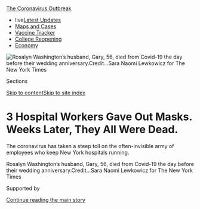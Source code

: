 <div id="app">

<div>

<div>

<div>

</div>

<div data-aria-hidden="false">

<div id="site-content" data-role="main">

<div>

<div class="css-1aor85t" style="opacity:0.000000001;z-index:-1;visibility:hidden">

<div class="css-1hqnpie">

<div class="css-epjblv">

<span class="css-17xtcya">[New
York](/section/nyregion)</span><span class="css-x15j1o">|</span><span class="css-fwqvlz">3
Hospital Workers Gave Out Masks. Weeks Later, They All Were
Dead.</span>

</div>

<div class="css-k008qs">

<div class="css-1iwv8en">

<span class="css-18z7m18"></span>

<div>

</div>

</div>

<span class="css-1n6z4y">https://nyti.ms/2SwMk1G</span>

<div class="css-1705lsu">

<div class="css-4xjgmj">

<div class="css-4skfbu" data-role="toolbar" data-aria-label="Social Media Share buttons, Save button, and Comments Panel with current comment count" data-testid="share-tools">

  - 
  - 
  - 
  - 
    
    <div class="css-6n7j50">
    
    </div>

  - 
  - 

</div>

</div>

</div>

</div>

</div>

</div>

<div id="NYT_TOP_BANNER_REGION" class="css-11qgg8s">

<div>

<div id="styln-prism-menu-1592847958612" class="section interactive-content interactive-size-medium css-1du2ztb">

<div class="css-17ih8de interactive-body">

<div id="scroll-container" class="css-1gj85ro">

[<span class="styln-title-wrap"><span class="css-1pje3qr">The
Coronavirus</span><span class="css-1pje3qr">
Outbreak</span></span>](https://www.nytimes.com/news-event/coronavirus?action=click&pgtype=Article&state=default&region=TOP_BANNER&context=storylines_menu)

  - <span class="css-kqxiym" data-emphasize="true">live</span>[Latest
    Updates](https://www.nytimes.com/2020/08/04/world/coronavirus-cases.html?action=click&pgtype=Article&state=default&region=TOP_BANNER&context=storylines_menu)
  - [Maps and
    Cases](https://www.nytimes.com/interactive/2020/us/coronavirus-us-cases.html?action=click&pgtype=Article&state=default&region=TOP_BANNER&context=storylines_menu)
  - [Vaccine
    Tracker](https://www.nytimes.com/interactive/2020/science/coronavirus-vaccine-tracker.html?action=click&pgtype=Article&state=default&region=TOP_BANNER&context=storylines_menu)
  - [College
    Reopening](https://www.nytimes.com/2020/08/02/us/covid-college-reopening.html?action=click&pgtype=Article&state=default&region=TOP_BANNER&context=storylines_menu)
  - [Economy](https://www.nytimes.com/live/2020/08/04/business/stock-market-today-coronavirus?action=click&pgtype=Article&state=default&region=TOP_BANNER&context=storylines_menu)

</div>

</div>

</div>

</div>

</div>

<div id="fullBleedHeaderContent">

<div class="css-1mre5cn">

![<span class="css-16f3y1r e13ogyst0" data-aria-hidden="true">Rosalyn
Washington’s husband, Gary, 56, died from Covid-19 the day before their
wedding
anniversary.</span><span class="css-cnj6d5 e1z0qqy90" itemprop="copyrightHolder"><span class="css-1ly73wi e1tej78p0">Credit...</span><span><span>Sara
Naomi Lewkowicz for The New York
Times</span></span></span>](https://static01.nyt.com/images/2020/05/04/nyregion/04nyvirus-workers01a/04nyvirus-workers01a-articleLarge.jpg?quality=75&auto=webp&disable=upscale)

</div>

<div class="css-hy7cq4">

<div class="css-6cn7ki">

<div class="NYTAppHideMasthead css-1bcu9v6 e1suatyy0">

<div class="section css-1o1qe8k e1suatyy2">

<div class="css-cu5p7t er09x8g0">

<div class="css-6n7j50">

</div>

<span class="css-1dv1kvn">Sections</span>

[Skip to content](#site-content)[Skip to site index](#site-index)

</div>

<div class="css-10698na e1huz5gh0">

</div>

</div>

</div>

<div class="css-1sojcmr ehdk2mb0">

# 3 Hospital Workers Gave Out Masks. Weeks Later, They All Were Dead.

</div>

The coronavirus has taken a steep toll on the often-invisible army of
employees who keep New York hospitals running.

</div>

</div>

<div class="css-nwzfg5 e1gnum310">

<span class="css-1f9pvn2 nyregion">Rosalyn Washington’s husband, Gary,
56, died from Covid-19 the day before their wedding
anniversary.</span><span class="css-cnj6d5 e1z0qqy90" itemprop="copyrightHolder"><span class="css-1ly73wi e1tej78p0">Credit...</span><span><span>Sara
Naomi Lewkowicz for The New York Times</span></span></span>

</div>

<div id="sponsor-wrapper" class="css-1hyfx7x">

<div id="sponsor-slug" class="css-19vbshk">

Supported by

</div>

[Continue reading the main
story](#after-sponsor)

<div id="sponsor" class="ad sponsor-wrapper" style="text-align:center;height:100%;display:block">

</div>

<div id="after-sponsor">

</div>

</div>

<div class="css-1wx1auc e1gnum311">

<div class="css-18e8msd">

<div class="css-vp77d3 epjyd6m0">

<div class="css-1baulvz">

By [<span class="css-1baulvz last-byline" itemprop="name">Nicole
Hong</span>](https://www.nytimes.com/by/nicole-hong)

</div>

</div>

  - 
    
    <div class="css-ld3wwf e16638kd2">
    
    Published May 4, 2020Updated May 6,
    2020
    
    </div>

  - 
    
    <div class="css-4xjgmj">
    
    <div class="css-pvvomx" data-role="toolbar" data-aria-label="Social Media Share buttons, Save button, and Comments Panel with current comment count" data-testid="share-tools">
    
      - 
      - 
      - 
      - 
        
        <div class="css-6n7j50">
        
        </div>
    
      - 
      - 
    
    </div>
    
    </div>

</div>

</div>

</div>

<div class="section meteredContent css-1r7ky0e" name="articleBody" itemprop="articleBody">

<div class="css-1fanzo5 StoryBodyCompanionColumn">

<div class="css-53u6y8">

They did not treat patients, but Wayne Edwards, Derik Braswell and
Priscilla Carrow held some of the most vital jobs at [Elmhurst Hospital
Center](https://www.nytimes.com/2020/05/20/nyregion/hospitals-coronavirus-cases-decline.html)
in Queens.

As the
[coronavirus](https://www.nytimes.com/2020/05/06/us/politics/coronavirus-masks-tests-ppe.html)
tore through the surrounding neighborhood, their department managed the
[masks](https://www.nytimes.com/2020/05/06/us/politics/coronavirus-masks-tests-ppe.html),
gloves and other protective gear inside [Elmhurst, a public hospital at
the
center](https://www.nytimes.com/2020/03/25/nyregion/nyc-coronavirus-hospitals.html)
of the city’s outbreak. They ordered the inventory, replenished the
stockroom and handed out supplies, keeping a close count as [the number
of available masks began to
dwindle](https://www.nytimes.com/2020/03/19/health/coronavirus-masks-shortage.html).

By April 12, they were all
dead.

<div class="css-79elbk" data-testid="photoviewer-wrapper">

<div class="css-z3e15g" data-testid="photoviewer-wrapper-hidden">

</div>

<div class="css-1a48zt4 ehw59r15" data-testid="photoviewer-children">

<div class="css-zgakxe erfvjey0">

<span class="css-1ly73wi e1tej78p0">Image</span>

<div class="css-zjzyr8">

<div data-testid="lazyimage-container" style="height:515.5555555555555px">

</div>

</div>

</div>

<span class="css-16f3y1r e13ogyst0" data-aria-hidden="true">Wayne
Edwards worked at Elmhurst Hospital Center for about 40 years. His
kindness was “like a bottomless pit,” a friend
said.</span><span class="css-cnj6d5 e1z0qqy90" itemprop="copyrightHolder"><span class="css-1ly73wi e1tej78p0">Credit...</span><span>via
Genevieve Allen</span></span>

</div>

</div>

[The pandemic has taken an undisputed
toll](https://www.nytimes.com/2020/03/30/nyregion/ny-coronavirus-doctors-sick.html)
on
[doctors](https://www.nytimes.com/2020/04/27/nyregion/new-york-city-doctor-suicide-coronavirus.html),
[nurses](https://www.nytimes.com/2020/03/26/nyregion/nurse-dies-coronavirus-mount-sinai.html)
and other [front-line health care
workers.](https://www.nytimes.com/2020/04/15/nyregion/coronavirus-woodhull-madhvi-aya-dead.html)
But it has also ravaged the often-invisible army of nonmedical workers
in hospitals, many of whom have fallen ill or died with little public
recognition of their roles.

</div>

</div>

<div class="css-1fanzo5 StoryBodyCompanionColumn">

<div class="css-53u6y8">

The victims included the security guards watching over emergency rooms.
They were the chefs who cooked food for patients and other hospital
workers. They assigned hospital beds and checked patients’ medical
records. They greeted visitors and answered phones. They mopped the
hallways and took out the garbage.

“[You know how people clap for health workers at 7
o’clock](https://www.nytimes.com/interactive/2020/04/10/nyregion/nyc-7pm-cheer-thank-you-coronavirus.html)?
It’s mainly for the nurses and doctors. I get it. But people are not
seeing the other parts of the hospital,” said Eneida Becote, whose
husband died last month after working for two decades as a patient
transporter. “I feel like those other employees are not focused upon as
much.”

Her husband, Edward Becote, made about $45,000 a year moving patients
around the Brooklyn Hospital Center on stretchers and wheelchairs. He
was among at least 32 nonmedical hospital workers in New York City who
have died during the pandemic, according to an analysis by The New York
Times.

<div class="css-79elbk" data-testid="photoviewer-wrapper">

<div class="css-z3e15g" data-testid="photoviewer-wrapper-hidden">

</div>

<div class="css-1a48zt4 ehw59r15" data-testid="photoviewer-children">

<div class="css-zgakxe erfvjey0">

<span class="css-1ly73wi e1tej78p0">Image</span>

<div class="css-zjzyr8">

<div data-testid="lazyimage-container" style="height:515.5555555555555px">

</div>

</div>

</div>

<span class="css-16f3y1r e13ogyst0" data-aria-hidden="true">Edward
Becote, 51, was so popular among his colleagues that he was known as the
“mayor” of the Brooklyn Hospital
Center.</span><span class="css-cnj6d5 e1z0qqy90" itemprop="copyrightHolder"><span class="css-1ly73wi e1tej78p0">Credit...</span><span>via
Eneida Becote</span></span>

</div>

</div>

These workers make some of the lowest wages in hospitals, and they are
more likely [than medical staff members to be black or
Latino](https://www.nytimes.com/2020/04/08/nyregion/coronavirus-race-deaths.html).
In New York City’s public hospitals, 79 percent of the workers who
assist doctors and nurses are black or Hispanic, compared with 44
percent of the medical staff, according to the most recent city data.

</div>

</div>

<div class="css-1fanzo5 StoryBodyCompanionColumn">

<div class="css-53u6y8">

In the early weeks of the pandemic, [when even emergency room nurses had
to reuse N95 masks for days at a
time](https://www.nytimes.com/2020/03/19/us/hospitals-coronavirus-ppe-shortage.html),
nonmedical workers were often given less protective gear than their
colleagues who treated patients — or none at all — according to union
leaders and hospital
employees.

<div id="NYT_MAIN_CONTENT_1_REGION" class="css-9tf9ac">

<div>

<div id="styln-covid-updates-world" class="section interactive-content interactive-size-medium css-1ftcdic">

<div class="css-17ih8de interactive-body">

<div id="styln-briefing-block" data-asset-id="QXJ0aWNsZTpueXQ6Ly9hcnRpY2xlLzNhNGMwYWI5LWIwY2QtNWQwOS1hZTgwLTdjMGU3ZTA1OWQ2OA==">

<div class="briefing-block-header-section">

# [Latest Updates: Global Coronavirus Outbreak](https://www.nytimes.com/2020/08/04/world/coronavirus-cases.html?action=click&pgtype=Article&state=default&region=MAIN_CONTENT_1&context=storylines_live_updates)

<div class="briefing-block-ts">

Updated 2020-08-04T20:42:41.838Z

</div>

</div>

  - [Novavax sees encouraging results from two studies of its
    experimental
    vaccine.](https://www.nytimes.com/2020/08/04/world/coronavirus-cases.html?action=click&pgtype=Article&state=default&region=MAIN_CONTENT_1&context=storylines_live_updates#link-1228a480)
  - [Public and private schools in Maryland and elsewhere are divided
    over in-person
    instruction.](https://www.nytimes.com/2020/08/04/world/coronavirus-cases.html?action=click&pgtype=Article&state=default&region=MAIN_CONTENT_1&context=storylines_live_updates#link-4825b93)
  - [The United Nations calls on policymakers to ‘plan thoroughly for
    school
    reopenings.’](https://www.nytimes.com/2020/08/04/world/coronavirus-cases.html?action=click&pgtype=Article&state=default&region=MAIN_CONTENT_1&context=storylines_live_updates#link-50f7386d)

<div class="briefing-block-footer">

<div class="briefing-block-footer-meta">

[See more
updates](https://www.nytimes.com/2020/08/04/world/coronavirus-cases.html?action=click&pgtype=Article&state=default&region=MAIN_CONTENT_1&context=storylines_live_updates)

</div>

<div class="briefing-block-briefinglinks">

<span>More live coverage:</span>
[Markets](https://www.nytimes.com/live/2020/08/04/business/stock-market-today-coronavirus?action=click&pgtype=Article&state=default&region=MAIN_CONTENT_1&context=storylines_live_updates)

</div>

</div>

</div>

</div>

</div>

</div>

</div>

“If you work in a hospital, you are exposed to the same kind of virus as
the doctors and nurses,” said Carmen Charles, president of the union
that represents 8,500 nonmedical staff members at New York City
hospitals. “I understand management wanting to ration the supplies, but
at what cost?”

Ms. Charles, who leads Local 420, part of the umbrella union for city
workers, said some of her members had been denied the N95 masks that
were reserved for doctors and nurses. At least 11 members have died, she
said.

A spokesman for Health and Hospitals, the city’s public hospital system,
acknowledged that it saved N95 masks for clinical employees who treated
Covid-19 patients and other employees in “hot zones,” such as the
emergency department. Early in the pandemic, the spokesman said, most
government guidance on masks focused on clinical employees. He said the
agency offered surgical masks to its nonclinical workers.

Elmhurst did not require every employee to wear at least a surgical mask
until April 15, the same day Gov. Andrew M. Cuomo announced an order
mandating New Yorkers to wear face coverings in public, according to
emails viewed by The Times.

In March, Ms. Carrow, Mr. Edwards and Mr. Braswell handed out supplies
in the materials management department, in the hospital’s subbasement.
Their deaths have shaken other nonclinical employees at Elmhurst who
hoped that their distance from patients offered some protection against
contracting the
virus.

<div class="css-79elbk" data-testid="photoviewer-wrapper">

<div class="css-z3e15g" data-testid="photoviewer-wrapper-hidden">

</div>

<div class="css-1a48zt4 ehw59r15" data-testid="photoviewer-children">

<div class="css-zgakxe erfvjey0">

<span class="css-1ly73wi e1tej78p0">Image</span>

<div class="css-zjzyr8">

<div data-testid="lazyimage-container" style="height:515.5555555555555px">

</div>

</div>

</div>

<span class="css-16f3y1r e13ogyst0" data-aria-hidden="true">Priscilla
Carrow was a union steward and community leader in Queens. Her activism
centered on issues including housing and fair
wages.</span><span class="css-cnj6d5 e1z0qqy90" itemprop="copyrightHolder"><span class="css-1ly73wi e1tej78p0">Credit...</span><span>via
Marci Rosenblum</span></span>

</div>

</div>

Ms. Carrow, 65, died on March 30 after working at Elmhurst for 25 years.
Mr. Edwards, 61, died two days later, after a friend found him on the
floor of his apartment, gasping for air. Both of them had expected to
retire within the next year.

</div>

</div>

<div class="css-1fanzo5 StoryBodyCompanionColumn">

<div class="css-53u6y8">

Mr. Braswell, Mr. Edwards’s supervisor, died on April 12. He was
57.

<div class="css-79elbk" data-testid="photoviewer-wrapper">

<div class="css-z3e15g" data-testid="photoviewer-wrapper-hidden">

</div>

<div class="css-1a48zt4 ehw59r15" data-testid="photoviewer-children">

<div class="css-zgakxe erfvjey0">

<span class="css-1ly73wi e1tej78p0">Image</span>

<div class="css-zjzyr8">

<div data-testid="lazyimage-container" style="height:515.5555555555555px">

</div>

</div>

</div>

<span class="css-16f3y1r e13ogyst0" data-aria-hidden="true">Derik
Braswell enjoyed fishing trips. A colleague remembered him as “a gentle
giant.”</span><span class="css-cnj6d5 e1z0qqy90" itemprop="copyrightHolder"><span class="css-1ly73wi e1tej78p0">Credit...</span><span>via
LinkedIn</span></span>

</div>

</div>

“As you start mending your heart for one, then the next one came,” said
Gary Johnson, who previously worked in their department and discovered
Mr. Edwards in his apartment. “You wonder when the pain stops.”

Hospitals generally have not released the names of employees who have
died, leading workers to collect the names through word of mouth and
organize their own memorials. The Times compiled its list through
obituaries and interviews with hospital employees and relatives.

[At the Brooklyn Hospital
Center](https://www.nytimes.com/2020/03/26/nyregion/coronavirus-brooklyn-hospital.html)
in Fort Greene, at least five employees have died in recent weeks,
according to interviews.

Rafael Cargill handled medical records at the hospital, including
sometimes retrieving them from floors with virus patients, said his
sister, Lillian Cargill. She said that he was concerned about a
colleague who showed up to work despite testing positive for the virus,
and that he had not received any protective gear when he developed a dry
cough in late
March.

<div class="css-79elbk" data-testid="photoviewer-wrapper">

<div class="css-z3e15g" data-testid="photoviewer-wrapper-hidden">

</div>

<div class="css-1a48zt4 ehw59r15" data-testid="photoviewer-children">

<div class="css-zgakxe erfvjey0">

<span class="css-1ly73wi e1tej78p0">Image</span>

<div class="css-zjzyr8">

<div data-testid="lazyimage-container" style="height:515.5555555555555px">

</div>

</div>

</div>

<span class="css-16f3y1r e13ogyst0" data-aria-hidden="true">Rafael
Cargill worked for more than two decades at the Brooklyn Hospital
Center, where he met his wife. He was “light on his feet and would dance
the night away,” his obituary
said.</span><span class="css-cnj6d5 e1z0qqy90" itemprop="copyrightHolder"><span class="css-1ly73wi e1tej78p0">Credit...</span><span>via
Lillian Cargill</span></span>

</div>

</div>

</div>

</div>

<div class="css-1fanzo5 StoryBodyCompanionColumn">

<div class="css-53u6y8">

Mr. Cargill, 60, died at home on March 30.

“We ran over there and had to stand outside,” his sister said. The
paramedics “wouldn’t allow us to go in. They came out and said they
couldn’t save him.”

Kim C. Flodin, a spokeswoman for [the Brooklyn Hospital
Center](https://www.nytimes.com/2020/04/12/nyregion/coronavirus-births-mothers.html),
said the hospital was following state and federal protocols to “protect
our staff, clinical and nonclinical, from the transmission of this
virus.”

It is difficult to pinpoint how any hospital employee contracted the
virus; many commute by public transit and live with family members who
are also unable to work from home. But anyone working in hospitals
inundated with patients was potentially exposed.

In a lawsuit filed on April 20, the largest nurses’ union in New York
accused the state’s Department of Health of enacting policies that
turned hospitals into “petri dishes where the virus can fester and then
spread to other health care
workers.”

<div id="NYT_MAIN_CONTENT_3_REGION" class="css-9tf9ac">

<div>

<div id="styln-prism-freeform-1594220623585" class="section interactive-content interactive-size-medium css-1ftcdic">

<div class="css-17ih8de interactive-body">

<div id="prism-freeform-block-85410" class="css-19mumt8" data-role="complementary" data-storyline="The Coronavirus Outbreak" data-truncated="true" tabindex="0">

<div class="css-a8d9oz">

<div class="css-eb027h">

[](https://www.nytimes.com/news-event/coronavirus?action=click&pgtype=Article&state=default&region=MAIN_CONTENT_3&context=storylines_faq)

### The Coronavirus Outbreak ›

#### Frequently Asked Questions

Updated August 4, 2020

  - #### I have antibodies. Am I now immune?
    
      - As of right now,[that seems likely, for at least several
        months.](https://www.nytimes.com/2020/07/22/health/covid-antibodies-herd-immunity.html?action=click&pgtype=Article&state=default&region=MAIN_CONTENT_3&context=storylines_faq)
        There have been frightening accounts of people suffering what
        seems to be a second bout of Covid-19. But experts say these
        patients may have a drawn-out course of infection, with the
        virus taking a slow toll weeks to months after initial exposure.
        People infected with the coronavirus typically
        [produce](https://www.nature.com/articles/s41586-020-2456-9)
        immune molecules called antibodies, which are [protective
        proteins made in response to an
        infection](https://www.nytimes.com/2020/05/07/health/coronavirus-antibody-prevalence.html?action=click&pgtype=Article&state=default&region=MAIN_CONTENT_3&context=storylines_faq)[.
        These antibodies
        may](https://www.nytimes.com/2020/05/07/health/coronavirus-antibody-prevalence.html?action=click&pgtype=Article&state=default&region=MAIN_CONTENT_3&context=storylines_faq)
        last in the body [only two to three
        months](https://www.nature.com/articles/s41591-020-0965-6),
        which may seem worrisome, but that’s perfectly normal after an
        acute infection subsides, said Dr. Michael Mina, an immunologist
        at Harvard University. It may be possible to get the coronavirus
        again, but it’s highly unlikely that it would be possible in a
        short window of time from initial infection or make people
        sicker the second time.

  - #### I’m a small-business owner. Can I get relief?
    
      - The [stimulus bills enacted in
        March](https://www.nytimes.com/article/small-business-loans-stimulus-grants-freelancers-coronavirus.html?action=click&pgtype=Article&state=default&region=MAIN_CONTENT_3&context=storylines_faq)
        offer help for the millions of American small businesses. Those
        eligible for aid are businesses and nonprofit organizations with
        fewer than 500 workers, including sole proprietorships,
        independent contractors and freelancers. Some larger companies
        in some industries are also eligible. The help being offered,
        which is being managed by the Small Business Administration,
        includes the Paycheck Protection Program and the Economic Injury
        Disaster Loan program. But lots of folks have [not yet seen
        payouts.](https://www.nytimes.com/interactive/2020/05/07/business/small-business-loans-coronavirus.html?action=click&pgtype=Article&state=default&region=MAIN_CONTENT_3&context=storylines_faq)
        Even those who have received help are confused: The rules are
        draconian, and some are stuck sitting on [money they don’t know
        how to
        use.](https://www.nytimes.com/2020/05/02/business/economy/loans-coronavirus-small-business.html?action=click&pgtype=Article&state=default&region=MAIN_CONTENT_3&context=storylines_faq)
        Many small-business owners are getting less than they expected
        or [not hearing anything at
        all.](https://www.nytimes.com/2020/06/10/business/Small-business-loans-ppp.html?action=click&pgtype=Article&state=default&region=MAIN_CONTENT_3&context=storylines_faq)

  - #### What are my rights if I am worried about going back to work?
    
      - Employers have to provide [a safe
        workplace](https://www.osha.gov/SLTC/covid-19/standards.html)
        with policies that protect everyone equally. [And if one of your
        co-workers tests positive for the coronavirus, the
        C.D.C.](https://www.nytimes.com/article/coronavirus-money-unemployment.html?action=click&pgtype=Article&state=default&region=MAIN_CONTENT_3&context=storylines_faq)
        has said that [employers should tell their
        employees](https://www.cdc.gov/coronavirus/2019-ncov/community/guidance-business-response.html)
        -- without giving you the sick employee’s name -- that they may
        have been exposed to the virus.

  - #### Should I refinance my mortgage?
    
      - [It could be a good
        idea,](https://www.nytimes.com/article/coronavirus-money-unemployment.html?action=click&pgtype=Article&state=default&region=MAIN_CONTENT_3&context=storylines_faq)
        because mortgage rates have [never been
        lower.](https://www.nytimes.com/2020/07/16/business/mortgage-rates-below-3-percent.html?action=click&pgtype=Article&state=default&region=MAIN_CONTENT_3&context=storylines_faq)
        Refinancing requests have pushed mortgage applications to some
        of the highest levels since 2008, so be prepared to get in line.
        But defaults are also up, so if you’re thinking about buying a
        home, be aware that some lenders have tightened their standards.

  - #### What is school going to look like in September?
    
      - It is unlikely that many schools will return to a normal
        schedule this fall, requiring the grind of [online
        learning](https://www.nytimes.com/2020/06/05/us/coronavirus-education-lost-learning.html?action=click&pgtype=Article&state=default&region=MAIN_CONTENT_3&context=storylines_faq),
        [makeshift child
        care](https://www.nytimes.com/2020/05/29/us/coronavirus-child-care-centers.html?action=click&pgtype=Article&state=default&region=MAIN_CONTENT_3&context=storylines_faq)
        and [stunted
        workdays](https://www.nytimes.com/2020/06/03/business/economy/coronavirus-working-women.html?action=click&pgtype=Article&state=default&region=MAIN_CONTENT_3&context=storylines_faq)
        to continue. California’s two largest public school districts —
        Los Angeles and San Diego — said on July 13, that [instruction
        will be remote-only in the
        fall](https://www.nytimes.com/2020/07/13/us/lausd-san-diego-school-reopening.html?action=click&pgtype=Article&state=default&region=MAIN_CONTENT_3&context=storylines_faq),
        citing concerns that surging coronavirus infections in their
        areas pose too dire a risk for students and teachers. Together,
        the two districts enroll some 825,000 students. They are the
        largest in the country so far to abandon plans for even a
        partial physical return to classrooms when they reopen in
        August. For other districts, the solution won’t be an
        all-or-nothing approach. [Many
        systems](https://bioethics.jhu.edu/research-and-outreach/projects/eschool-initiative/school-policy-tracker/),
        including the nation’s largest, New York City, are devising
        [hybrid
        plans](https://www.nytimes.com/2020/06/26/us/coronavirus-schools-reopen-fall.html?action=click&pgtype=Article&state=default&region=MAIN_CONTENT_3&context=storylines_faq)
        that involve spending some days in classrooms and other days
        online. There’s no national policy on this yet, so check with
        your municipal school system regularly to see what is happening
        in your
community.

<div id="styln-survey-component-85410" class="styln-survey-component" data-surveyname="faq" data-surveystoryline="coronavirus">

</div>

</div>

<div class="css-6mllg9">

</div>

<div class="css-pmm6ed">

<span class="css-5gimkt"></span>

</div>

</div>

</div>

</div>

</div>

</div>

</div>

Nurses and other health care workers were denied testing even though
they exhibited symptoms, the lawsuit said.

In response, a Health Department spokesman said the state was taking
every step to ensure health workers have the support and supplies they
need.

That support may have come too late for Adiel Montgomery, who worked as
a security guard in the emergency department of Kingsbrook Jewish
Medical Center in Brooklyn.

</div>

</div>

<div class="css-1fanzo5 StoryBodyCompanionColumn">

<div class="css-53u6y8">

He spoke out in March about lacking the protective suits that he saw
doctors wearing around Covid-19 patients, according to a colleague who
spoke on the condition of anonymity out of fear of retribution. After
Mr. Montgomery and other security guards complained, the colleague said,
more protective gear
arrived.

<div class="css-79elbk" data-testid="photoviewer-wrapper">

<div class="css-z3e15g" data-testid="photoviewer-wrapper-hidden">

</div>

<div class="css-1a48zt4 ehw59r15" data-testid="photoviewer-children">

<div class="css-zgakxe erfvjey0">

<span class="css-1ly73wi e1tej78p0">Image</span>

<div class="css-zjzyr8">

<div data-testid="lazyimage-container" style="height:515.5555555555555px">

</div>

</div>

</div>

<span class="css-16f3y1r e13ogyst0" data-aria-hidden="true">Adiel
Montgomery grew up in Brooklyn. He enjoyed collecting sneakers, his
brother
said. </span><span class="css-cnj6d5 e1z0qqy90" itemprop="copyrightHolder"><span class="css-1ly73wi e1tej78p0">Credit...</span><span>via
Norman Johnson</span></span>

</div>

</div>

In late March, Mr. Montgomery lost his sense of taste and smell and
experienced flulike symptoms, according to his brother.

Mr. Montgomery, 39, was hospitalized at Kingsbrook a week later with
chest pains. While waiting hours for the results of his blood work, he
began coughing up blood.

He died on April 5. The hospital told his family that he died of a heart
attack, but his family believes he had the virus.

“I just feel that being an employee of the same hospital, he was
neglected,” his mother, Griselda Bubb-Johnson, said. “I feel they should
have done more.”

After the deaths of at least five Kingsbrook employees, nurses there
[protested outside the hospital about the shortage of protective
gear](https://gothamist.com/news/we-will-all-die-kingsbrook-hospital-nurses-demand-protective-gear-after-their-colleagues-succumb-covid-19).
A spokeswoman for Kingsbrook did not respond to multiple requests for
comment.

</div>

</div>

<div class="css-1fanzo5 StoryBodyCompanionColumn">

<div class="css-53u6y8">

Many hospital employees worked as long as they could after they felt
sick, driven by financial necessity and a desire to help their
overstretched colleagues.

The last day Gary Washington reported to work at NewYork-Presbyterian
Allen Hospital in northern Manhattan was March 29. His body was aching,
and a colleague saw him lying down in the cafeteria.

Rosalyn Washington, his wife, thought he was growing too old to keep
working as a housekeeping employee there. He cleaned the rooms of virus
patients after they were discharged, and his brother thought he should
stop going to work, she said.

So many housekeepers called out sick that the hospital began bringing in
temporary workers, one of his colleagues said. But Mr. Washington was
the family’s primary breadwinner.

“He was not going to quit his job and not take care of his family,” Mrs.
Washington
said.

<div class="css-79elbk" data-testid="photoviewer-wrapper">

<div class="css-z3e15g" data-testid="photoviewer-wrapper-hidden">

</div>

<div class="css-1a48zt4 ehw59r15" data-testid="photoviewer-children">

<div class="css-zgakxe erfvjey0">

<span class="css-1ly73wi e1tej78p0">Image</span>

<div class="css-zjzyr8">

<div data-testid="lazyimage-container" style="height:515.5555555555555px">

</div>

</div>

</div>

<span class="css-16f3y1r e13ogyst0" data-aria-hidden="true">Gary
Washington was active in his fraternity, Iota Phi Theta, and volunteered
at his church’s food
pantry.</span><span class="css-cnj6d5 e1z0qqy90" itemprop="copyrightHolder"><span class="css-1ly73wi e1tej78p0">Credit...</span><span>via
Rosalyn Washington</span></span>

</div>

</div>

Mr. Washington, 56, died from the virus on April 8, the day before his
wedding anniversary.

Before his death, he texted his wife from his hospital bed: “I can’t
explain how much I truly love you. I didn’t want to tell you how I cried
like a baby thinking about how good you’ve been to me.”

His wife had his urn engraved with Boop P Doop, the pet name they called
each other.

“I had 25 years with this man. I’m so empty. Now I’m getting calls about
widows’ benefits,” she said, her voice breaking. “He’s trying to take
care of me still.”

Robin Stein contributed reporting. Susan C. Beachy contributed research.

</div>

</div>

</div>

<div>

</div>

<div>

</div>

<div>

</div>

<div>

<div id="bottom-wrapper" class="css-1ede5it">

<div id="bottom-slug" class="css-l9onyx">

Advertisement

</div>

[Continue reading the main
story](#after-bottom)

<div id="bottom" class="ad bottom-wrapper" style="text-align:center;height:100%;display:block;min-height:90px">

</div>

<div id="after-bottom">

</div>

</div>

</div>

</div>

</div>

## Site Index

<div>

</div>

## Site Information Navigation

  - [© <span>2020</span> <span>The New York Times
    Company</span>](https://help.nytimes.com/hc/en-us/articles/115014792127-Copyright-notice)

<!-- end list -->

  - [NYTCo](https://www.nytco.com/)
  - [Contact
    Us](https://help.nytimes.com/hc/en-us/articles/115015385887-Contact-Us)
  - [Work with us](https://www.nytco.com/careers/)
  - [Advertise](https://nytmediakit.com/)
  - [T Brand Studio](http://www.tbrandstudio.com/)
  - [Your Ad
    Choices](https://www.nytimes.com/privacy/cookie-policy#how-do-i-manage-trackers)
  - [Privacy](https://www.nytimes.com/privacy)
  - [Terms of
    Service](https://help.nytimes.com/hc/en-us/articles/115014893428-Terms-of-service)
  - [Terms of
    Sale](https://help.nytimes.com/hc/en-us/articles/115014893968-Terms-of-sale)
  - [Site
    Map](https://spiderbites.nytimes.com)
  - [Help](https://help.nytimes.com/hc/en-us)
  - [Subscriptions](https://www.nytimes.com/subscription?campaignId=37WXW)

</div>

</div>

</div>

</div>
